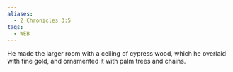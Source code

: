 ```yaml
---
aliases:
  - 2 Chronicles 3:5
tags:
  - WEB
---
```

He made the larger room with a ceiling of cypress wood, which he overlaid with fine gold, and ornamented it with palm trees and chains.